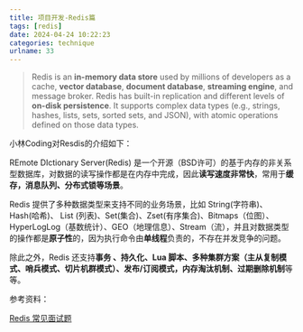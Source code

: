 ```yaml
---
title: 项目开发-Redis篇
tags: [redis]
date: 2024-04-24 10:22:23
categories: technique
urlname: 33
---
```


> Redis is an **in-memory data store** used by millions of developers as a cache, **vector database**, **document database**, **streaming engine**, and message broker. Redis has built-in replication and different levels of **on-disk persistence**. It supports complex data types (e.g., strings, hashes, lists, sets, sorted sets, and JSON), with atomic operations defined on those data types.

小林Coding对Resdis的介绍如下：

REmote DIctionary Server(Redis) 是一个开源（BSD许可）的基于内存的非关系型数据库，对数据的读写操作都是在内存中完成，因此**读写速度非常快**，常用于**缓存，消息队列、分布式锁等场景**。

Redis 提供了多种数据类型来支持不同的业务场景，比如 String(字符串)、Hash(哈希)、 List (列表)、Set(集合)、Zset(有序集合)、Bitmaps（位图）、HyperLogLog（基数统计）、GEO（地理信息）、Stream（流），并且对数据类型的操作都是**原子性**的，因为执行命令由**单线程**负责的，不存在并发竞争的问题。

除此之外，Redis 还支持**事务 、持久化、Lua 脚本、多种集群方案（主从复制模式、哨兵模式、切片机群模式）、发布/订阅模式，内存淘汰机制、过期删除机制**等等。








参考资料：

[Redis 常见面试题][1]



[1]: https://www.xiaolincoding.com/redis/base/redis_interview.html#%E4%BB%80%E4%B9%88%E6%98%AF-redis
